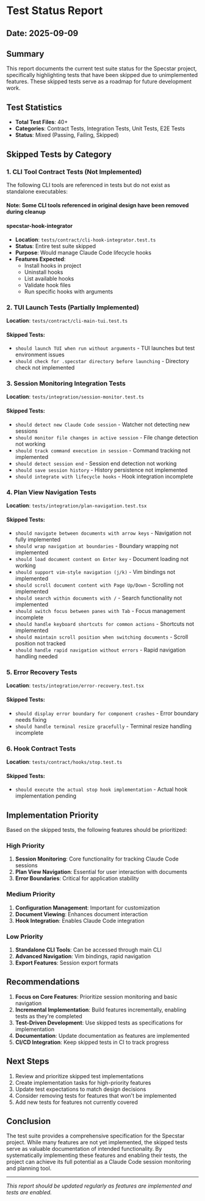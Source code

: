 # Test Status Report

## Date: 2025-09-09

## Summary

This report documents the current test suite status for the Specstar project, specifically highlighting tests that have been skipped due to unimplemented features. These skipped tests serve as a roadmap for future development work.

## Test Statistics

- **Total Test Files**: 40+
- **Categories**: Contract Tests, Integration Tests, Unit Tests, E2E Tests
- **Status**: Mixed (Passing, Failing, Skipped)

## Skipped Tests by Category

### 1. CLI Tool Contract Tests (Not Implemented)

The following CLI tools are referenced in tests but do not exist as standalone executables:

#### **Note**: Some CLI tools referenced in original design have been removed during cleanup

#### **specstar-hook-integrator**
- **Location**: `tests/contract/cli-hook-integrator.test.ts`
- **Status**: Entire test suite skipped
- **Purpose**: Would manage Claude Code lifecycle hooks
- **Features Expected**:
  - Install hooks in project
  - Uninstall hooks
  - List available hooks
  - Validate hook files
  - Run specific hooks with arguments


### 2. TUI Launch Tests (Partially Implemented)

**Location**: `tests/contract/cli-main-tui.test.ts`

#### Skipped Tests:
- `should launch TUI when run without arguments` - TUI launches but test environment issues
- `should check for .specstar directory before launching` - Directory check not implemented

### 3. Session Monitoring Integration Tests

**Location**: `tests/integration/session-monitor.test.ts`

#### Skipped Tests:
- `should detect new Claude Code session` - Watcher not detecting new sessions
- `should monitor file changes in active session` - File change detection not working
- `should track command execution in session` - Command tracking not implemented
- `should detect session end` - Session end detection not working
- `should save session history` - History persistence not implemented
- `should integrate with lifecycle hooks` - Hook integration incomplete

### 4. Plan View Navigation Tests

**Location**: `tests/integration/plan-navigation.test.tsx`

#### Skipped Tests:
- `should navigate between documents with arrow keys` - Navigation not fully implemented
- `should wrap navigation at boundaries` - Boundary wrapping not implemented
- `should load document content on Enter key` - Document loading not working
- `should support vim-style navigation (j/k)` - Vim bindings not implemented
- `should scroll document content with Page Up/Down` - Scrolling not implemented
- `should search within documents with /` - Search functionality not implemented
- `should switch focus between panes with Tab` - Focus management incomplete
- `should handle keyboard shortcuts for common actions` - Shortcuts not implemented
- `should maintain scroll position when switching documents` - Scroll position not tracked
- `should handle rapid navigation without errors` - Rapid navigation handling needed

### 5. Error Recovery Tests

**Location**: `tests/integration/error-recovery.test.tsx`

#### Skipped Tests:
- `should display error boundary for component crashes` - Error boundary needs fixing
- `should handle terminal resize gracefully` - Terminal resize handling incomplete

### 6. Hook Contract Tests

**Location**: `tests/contract/hooks/stop.test.ts`

#### Skipped Tests:
- `should execute the actual stop hook implementation` - Actual hook implementation pending

## Implementation Priority

Based on the skipped tests, the following features should be prioritized:

### High Priority
1. **Session Monitoring**: Core functionality for tracking Claude Code sessions
2. **Plan View Navigation**: Essential for user interaction with documents
3. **Error Boundaries**: Critical for application stability

### Medium Priority
1. **Configuration Management**: Important for customization
2. **Document Viewing**: Enhances document interaction
3. **Hook Integration**: Enables Claude Code integration

### Low Priority
1. **Standalone CLI Tools**: Can be accessed through main CLI
2. **Advanced Navigation**: Vim bindings, rapid navigation
3. **Export Features**: Session export formats

## Recommendations

1. **Focus on Core Features**: Prioritize session monitoring and basic navigation
2. **Incremental Implementation**: Build features incrementally, enabling tests as they're completed
3. **Test-Driven Development**: Use skipped tests as specifications for implementation
4. **Documentation**: Update documentation as features are implemented
5. **CI/CD Integration**: Keep skipped tests in CI to track progress

## Next Steps

1. Review and prioritize skipped test implementations
2. Create implementation tasks for high-priority features
3. Update test expectations to match design decisions
4. Consider removing tests for features that won't be implemented
5. Add new tests for features not currently covered

## Conclusion

The test suite provides a comprehensive specification for the Specstar project. While many features are not yet implemented, the skipped tests serve as valuable documentation of intended functionality. By systematically implementing these features and enabling their tests, the project can achieve its full potential as a Claude Code session monitoring and planning tool.

---

*This report should be updated regularly as features are implemented and tests are enabled.*